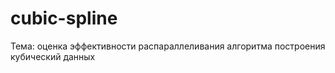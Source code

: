 # cubic-spline

Тема: оценка эффективности распараллеливания алгоритма построения кубический данных


